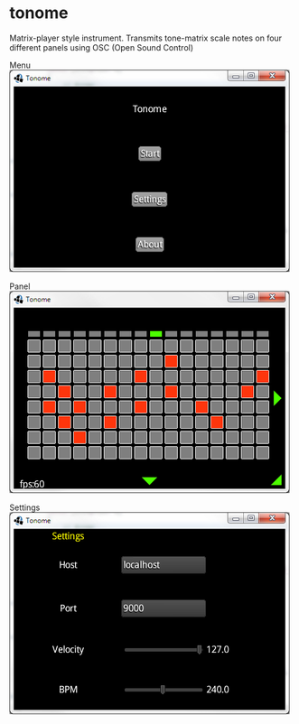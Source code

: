 tonome
======

Matrix-player style instrument. Transmits tone-matrix scale notes on four different panels using OSC (Open Sound Control)

Menu   ![Menu](https://github.com/alistairrutherford/images/raw/master/tonome0.png)

Panel  ![Menu](https://github.com/alistairrutherford/images/raw/master/tonome1.png)

Settings   ![Menu](https://github.com/alistairrutherford/images/raw/master/tonome2.png)
